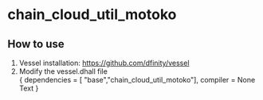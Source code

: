 # chain_cloud_util_motoko
## How to use
1.  Vessel installation:  https://github.com/dfinity/vessel  
2.  Modify the vessel.dhall file  
    {
    dependencies = [ "base","chain_cloud_util_motoko"],
    compiler = None Text
    }


